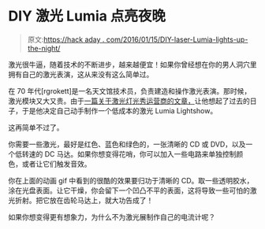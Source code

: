 # DIY 激光 Lumia 点亮夜晚

> 原文:[https://hack aday . com/2016/01/15/DIY-laser-Lumia-lights-up-the-night/](https://hackaday.com/2016/01/15/diy-laser-lumia-lights-up-the-night/)

激光很牛逼，随着技术的不断进步，越来越便宜！如果你曾经想在你的男人洞穴里拥有自己的激光表演，这从来没有这么简单过。

在 70 年代[rgrokett]是一名天文馆技术员，负责建造和操作激光表演。那时候，激光模块又大又贵。由于[一篇关于激光灯光秀运营商的文章，](http://makezine.com/projects/make-20/lunchbox-laser-shows/)让他想起了过去的日子，于是他决定自己动手制作一个低成本的激光 Lumia Lightshow。

这再简单不过了。

你需要一些激光，最好是红色、蓝色和绿色的，一张清晰的 CD 或 DVD，以及一个低转速的 DC 马达。如果你想变得花哨，你可以加入一些电路来单独控制颜色，或者让它们触发音效。

你在上面的动画 gif 中看到的很酷的效果要归功于清晰的 CD。取一些透明胶水，涂在光盘表面。让它干燥，你会留下一个凹凸不平的表面，这将导致一些可怕的激光折射。把它放在齿轮马达上，就大功告成了！

如果你想变得更有想象力，为什么不为激光展制作自己的电流计呢？